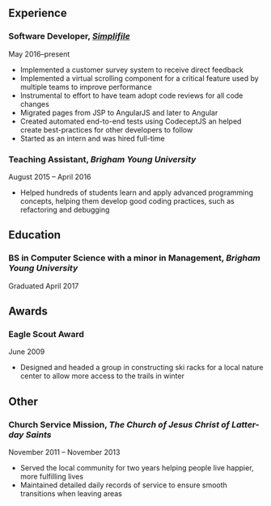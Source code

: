 ## Experience
### **Software Developer**, [_Simplifile_](https://simplifile.com)
May 2016–present
- Implemented a customer survey system to receive direct feedback
- Implemented a virtual scrolling component for a critical feature used by multiple teams to improve performance
- Instrumental to effort to have team adopt code reviews for all code changes
- Migrated pages from JSP to AngularJS and later to Angular
- Created automated end-to-end tests using CodeceptJS an helped create best-practices for other developers to follow
- Started as an intern and was hired full-time

### **Teaching Assistant**, _Brigham Young University_
August 2015 – April 2016
- Helped hundreds of students learn and apply advanced programming concepts, helping them develop good coding practices, such as refactoring and debugging

## Education
### BS in Computer Science with a minor in Management, _Brigham Young University_
Graduated April 2017

## Awards
### Eagle Scout Award
June 2009
- Designed and headed a group in constructing ski racks for a local nature center to allow more access to the trails in winter

## Other
### **Church Service Mission**, _The Church of Jesus Christ of Latter-day Saints_
November 2011 – November 2013
- Served the local community for two years helping people live happier, more fulfilling lives
- Maintained detailed daily records of service to ensure smooth transitions when leaving areas